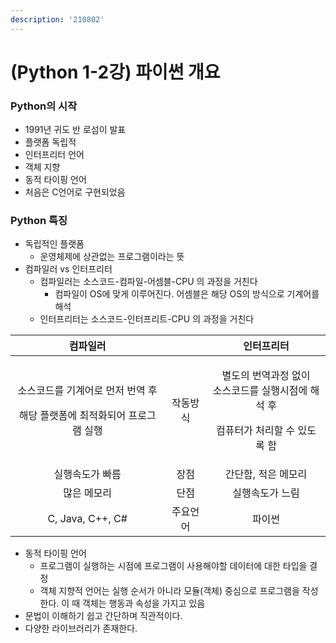 ```yaml
---
description: '210802'
---
```


# \(Python 1-2강\) 파이썬 개요

### Python의 시작

* 1991년 귀도 반 로섬이 발표
* 플랫폼 독립적
* 인터프리터 언어
* 객체 지향
* 동적 타이핑 언어
* 처음은 C언어로 구현되었음

### Python 특징

* 독립적인 플랫폼
  * 운영체제에 상관없는 프로그램이라는 뜻
* 컴파일러 vs 인터프리터
  * 컴파일러는 소스코드-컴파일-어셈블-CPU 의 과정을 거친다
    * 컴파일이 OS에 맞게 이루어진다. 어셈블은 해당 OS의 방식으로 기계어를 해석
  * 인터프리터는 소스코드-인터프리트-CPU 의 과정을 거친다

<table>
  <thead>
    <tr>
      <th style="text-align:center">&#xCEF4;&#xD30C;&#xC77C;&#xB7EC;</th>
      <th style="text-align:center"></th>
      <th style="text-align:center">&#xC778;&#xD130;&#xD504;&#xB9AC;&#xD130;</th>
    </tr>
  </thead>
  <tbody>
    <tr>
      <td style="text-align:center">
        <p>&#xC18C;&#xC2A4;&#xCF54;&#xB4DC;&#xB97C; &#xAE30;&#xACC4;&#xC5B4;&#xB85C;
          &#xBA3C;&#xC800; &#xBC88;&#xC5ED; &#xD6C4;</p>
        <p>&#xD574;&#xB2F9; &#xD50C;&#xB7AB;&#xD3FC;&#xC5D0; &#xCD5C;&#xC801;&#xD654;&#xB418;&#xC5B4;
          &#xD504;&#xB85C;&#xADF8;&#xB7A8; &#xC2E4;&#xD589;</p>
      </td>
      <td style="text-align:center">&#xC791;&#xB3D9;&#xBC29;&#xC2DD;</td>
      <td style="text-align:center">
        <p>&#xBCC4;&#xB3C4;&#xC758; &#xBC88;&#xC5ED;&#xACFC;&#xC815; &#xC5C6;&#xC774;
          <br
          />&#xC18C;&#xC2A4;&#xCF54;&#xB4DC;&#xB97C; &#xC2E4;&#xD589;&#xC2DC;&#xC810;&#xC5D0;
          &#xD574;&#xC11D; &#xD6C4;</p>
        <p>&#xCEF4;&#xD4E8;&#xD130;&#xAC00; &#xCC98;&#xB9AC;&#xD560; &#xC218; &#xC788;&#xB3C4;&#xB85D;
          &#xD568;</p>
      </td>
    </tr>
    <tr>
      <td style="text-align:center">&#xC2E4;&#xD589;&#xC18D;&#xB3C4;&#xAC00; &#xBE60;&#xB984;</td>
      <td style="text-align:center">&#xC7A5;&#xC810;</td>
      <td style="text-align:center">&#xAC04;&#xB2E8;&#xD568;, &#xC801;&#xC740; &#xBA54;&#xBAA8;&#xB9AC;</td>
    </tr>
    <tr>
      <td style="text-align:center">&#xB9CE;&#xC740; &#xBA54;&#xBAA8;&#xB9AC;</td>
      <td style="text-align:center">&#xB2E8;&#xC810;</td>
      <td style="text-align:center">&#xC2E4;&#xD589;&#xC18D;&#xB3C4;&#xAC00; &#xB290;&#xB9BC;</td>
    </tr>
    <tr>
      <td style="text-align:center">C, Java, C++, C#</td>
      <td style="text-align:center">&#xC8FC;&#xC694;&#xC5B8;&#xC5B4;</td>
      <td style="text-align:center">&#xD30C;&#xC774;&#xC36C;</td>
    </tr>
  </tbody>
</table>

* 동적 타이핑 언어
  * 프로그램이 실행하는 시점에 프로그램이 사용해야할 데이터에 대한 타입을 결정
  * 객체 지향적 언어는 실행 순서가 아니라 모듈\(객체\) 중심으로 프로그램을 작성한다. 이 때 객체는 행동과 속성을 가지고 있음
* 문법이 이해하기 쉽고 간단하며 직관적이다.
* 다양한 라이브러리가 존재한다.

